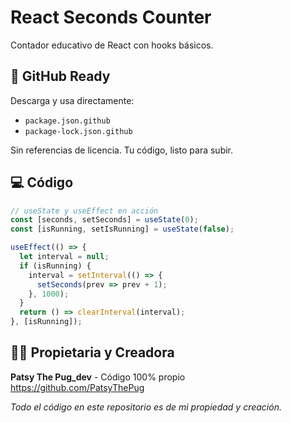 # React Seconds Counter

Contador educativo de React con hooks básicos.

## 🚀 GitHub Ready

Descarga y usa directamente:
- `package.json.github` 
- `package-lock.json.github`

Sin referencias de licencia. Tu código, listo para subir.

## 💻 Código

```javascript
// useState y useEffect en acción
const [seconds, setSeconds] = useState(0);
const [isRunning, setIsRunning] = useState(false);

useEffect(() => {
  let interval = null;
  if (isRunning) {
    interval = setInterval(() => {
      setSeconds(prev => prev + 1);
    }, 1000);
  }
  return () => clearInterval(interval);
}, [isRunning]);
```

## 👩‍💻 Propietaria y Creadora

**Patsy The Pug_dev** - Código 100% propio  
https://github.com/PatsyThePug  

*Todo el código en este repositorio es de mi propiedad y creación.*